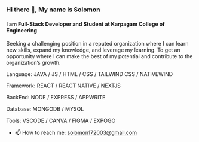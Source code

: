 ### Hi there 👋, My name is Solomon
#### I am Full-Stack Developer and Student at Karpagam College of Engineering 
Seeking a challenging position in a reputed organization where I can learn new skills, expand my knowledge, and leverage my learning. To get an opportunity where I can make the best of my potential and contribute to the organization’s growth.

Language: JAVA / JS / HTML / CSS / TAILWIND CSS / NATIVEWIND

Framework: REACT / REACT NATIVE / NEXTJS

BackEnd:  NODE / EXPRESS / APPWRITE

Database: MONGODB / MYSQL

Tools: VSCODE / CANVA / FIGMA / EXPOGO

- 📫 How to reach me: solomon172003@gmail.com 
